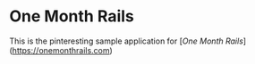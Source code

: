 # One Month Rails

This is the pinteresting sample application for [*One Month Rails*] (https://onemonthrails.com)